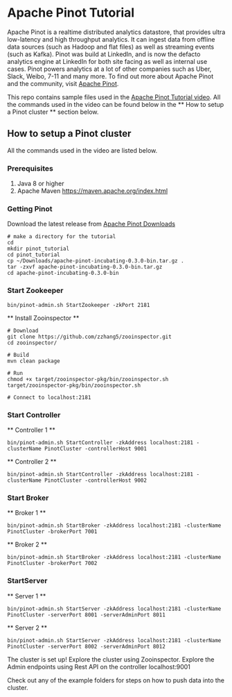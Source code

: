 # Apache Pinot Tutorial
 
Apache Pinot is a realtime distributed analytics datastore, that provides ultra low-latency and high throughput analytics. It can ingest data from offline data sources (such as Hadoop and flat files) as well as streaming events (such as Kafka). Pinot was build at LinkedIn, and is now the defacto analytics engine at LinkedIn for both site facing as well as internal use cases. Pinot powers analytics at a lot of other companies such as Uber, Slack, Weibo, 7-11 and many more.
To find out more about Apache Pinot and the community, visit [Apache Pinot](https://pinot.apache.org/).

This repo contains sample files used in the [Apache Pinot Tutorial video](). All the commands used in the video can be found below in the ** How to setup a Pinot cluster ** section below. 

## How to setup a Pinot cluster
All the commands used in the video are listed below. 

### Prerequisites
1. Java 8 or higher
2. Apache Maven https://maven.apache.org/index.html

### Getting Pinot

Download the latest release from [Apache Pinot Downloads](https://pinot.apache.org/download/)

```
# make a directory for the tutorial
cd
mkdir pinot_tutorial
cd pinot_tutorial
cp ~/Downloads/apache-pinot-incubating-0.3.0-bin.tar.gz .
tar -zxvf apache-pinot-incubating-0.3.0-bin.tar.gz
cd apache-pinot-incubating-0.3.0-bin
```

### Start Zookeeper

```
bin/pinot-admin.sh StartZookeeper -zkPort 2181
```

** Install Zooinspector **

```
# Download
git clone https://github.com/zzhang5/zooinspector.git
cd zooinspector/

# Build
mvn clean package

# Run
chmod +x target/zooinspector-pkg/bin/zooinspector.sh
target/zooinspector-pkg/bin/zooinspector.sh

# Connect to localhost:2181
```

### Start Controller

** Controller 1 **
```
bin/pinot-admin.sh StartController -zkAddress localhost:2181 -clusterName PinotCluster -controllerHost 9001
```

** Controller 2 **
```
bin/pinot-admin.sh StartController -zkAddress localhost:2181 -clusterName PinotCluster -controllerHost 9002
```

### Start Broker

** Broker 1 **
```
bin/pinot-admin.sh StartBroker -zkAddress localhost:2181 -clusterName PinotCluster -brokerPort 7001
```

** Broker 2 **
```
bin/pinot-admin.sh StartBroker -zkAddress localhost:2181 -clusterName PinotCluster -brokerPort 7002
```

### StartServer

** Server 1 **
```
bin/pinot-admin.sh StartServer -zkAddress localhost:2181 -clusterName PinotCluster -serverPort 8001 -serverAdminPort 8011
```

** Server 2 **
```
bin/pinot-admin.sh StartServer -zkAddress localhost:2181 -clusterName PinotCluster -serverPort 8002 -serverAdminPort 8012
```

The cluster is set up! Explore the cluster using Zooinspector. Explore the Admin endpoints using Rest API on the controller localhost:9001

Check out any of the example folders for steps on how to push data into the cluster.








